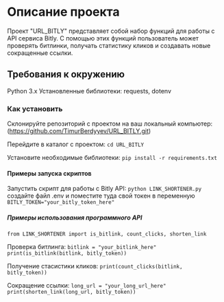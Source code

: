 # Описание проекта

Проект "URL_BITLY" представляет собой набор функций для работы с API сервиса Bitly. С помощью этих функций пользователь может проверять битлинки, получать статистику кликов и создавать новые сокращенные ссылки.

## Требования к окружению

Python 3.x
Установленные библиотеки: requests, dotenv

### Как установить 

Склонируйте репозиторий с проектом на ваш локальный компьютер: 
(https://github.com/TimurBerdyyev/URL_BITLY.git)

Перейдите в каталог с проектом:
``` cd URL_BITLY ```

Установите необходимые библиотеки:
```pip install -r requirements.txt```


#### Примеры запуска скриптов

Запустить скрипт для работы с Bitly API:
```python LINK_SHORTENER.py ```
создайте файл .env и поместите туда свой токен в переменную ```BITLY_TOKEN="your_bitly_token_here"```

##### Примеры использования программного API
```from LINK_SHORTENER import is_bitlink, count_clicks, shorten_link```

Проверка битлинга:
```bitlink = "your_bitlink_here"```
```print(is_bitlink(bitlink, bitly_token))```

Получение стасистики кликов:
```print(count_clicks(bitlink, bitly_token))```

Сокращение ссылки:
```long_url = "your_long_url_here"```
```print(shorten_link(long_url, bitly_token))```






